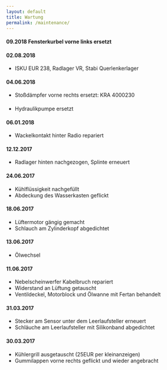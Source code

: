```yaml
---
layout: default
title: Wartung
permalink: /maintenance/
---
```


#### 09.2018 Fensterkurbel vorne links ersetzt

#### 02.08.2018
- ISKU EUR 238, Radlager VR, Stabi Querlenkerlager

#### 04.06.2018
- Stoßdämpfer vorne rechts ersetzt: KRA 4000230

#### 
- Hydraulikpumpe ersetzt

#### 06.01.2018
- Wackelkontakt hinter Radio repariert

#### 12.12.2017
- Radlager hinten nachgezogen, Splinte erneuert

#### 24.06.2017
- Kühlflüssigkeit nachgefüllt
- Abdeckung des Wasserkasten geflickt

#### 18.06.2017
- Lüftermotor gängig gemacht
- Schlauch am Zylinderkopf abgedichtet

#### 13.06.2017
- Ölwechsel

#### 11.06.2017
- Nebelscheinwerfer Kabelbruch repariert
- Widerstand an Lüftung getauscht
- Ventildeckel, Motorblock und Ölwanne mit Fertan behandelt

#### 31.03.2017
- Stecker am Sensor unter dem Leerlaufsteller erneuert
- Schläuche am Leerlaufsteller mit Silikonband abgedichtet 

#### 30.03.2017
- Kühlergrill ausgetauscht (25EUR per kleinanzeigen)
- Gummilappen vorne rechts geflickt und wieder angebracht
